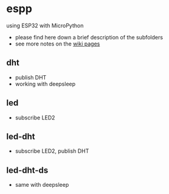 # espp

using ESP32 with MicroPython

* please find here down a brief description of the subfolders
* see more notes on the [wiki pages](https://github.com/gangely/espp/wiki/) 

## dht
* publish DHT
* working with deepsleep
## led
* subscribe LED2

## led-dht
* subscribe LED2, publish DHT

## led-dht-ds
* same with deepsleep
